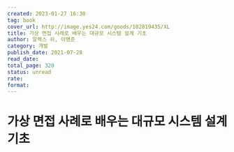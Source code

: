 ```yaml
---
created: 2023-01-27 16:30
tag: book
cover_url: http://image.yes24.com/goods/102819435/XL
title: 가상 면접 사례로 배우는 대규모 시스템 설계 기초
author: 알렉스 쉬, 이병준
category: 개발
publish_date: 2021-07-28
read_date:
total_page: 320
status: unread
rate:
format:
---
```


# 가상 면접 사례로 배우는 대규모 시스템 설계 기초
